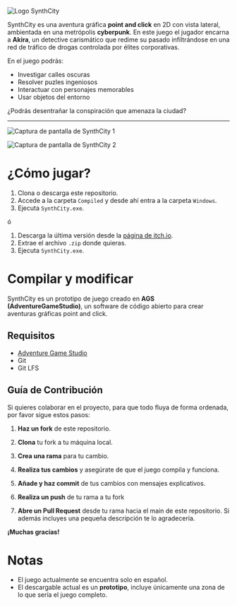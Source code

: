 ![Logo SynthCity](Arte/Assets/Inicio/SynthCity_Logo.png)

SynthCity es una aventura gráfica **point and click** en 2D con vista lateral, ambientada en una metrópolis **cyberpunk**. En este juego el jugador encarna a **Akira**, un detective carismático que redime su pasado infiltrándose en una red de tráfico de drogas controlada por élites corporativas.

En el juego podrás:
- Investigar calles oscuras  
- Resolver puzles ingeniosos  
- Interactuar con personajes memorables  
- Usar objetos del entorno

¿Podrás desentrañar la conspiración que amenaza la ciudad?

---

![Captura de pantalla de SynthCity 1](Arte/Assets/Capturas/Captura1.png)

![Captura de pantalla de SynthCity 2](Arte/Assets/Capturas/Captura2.png)


# ¿Cómo jugar?
1. Clona o descarga este repositorio.
2. Accede a la carpeta `Compiled` y desde ahí entra a la carpeta `Windows`.
3. Ejecuta `SynthCity.exe`.

ó

1. Descarga la última versión desde la [página de itch.io](https://emanuelgh.itch.io/synthcity).
2. Extrae el archivo `.zip` donde quieras.
3. Ejecuta `SynthCity.exe`.

# Compilar y modificar

SynthCity es un prototipo de juego creado en **AGS (AdventureGameStudio)**, un software de código abierto para crear aventuras gráficas point and click.

## Requisitos
- [Adventure Game Studio](https://www.adventuregamestudio.co.uk/)
- Git
- Git LFS

## Guía de Contribución

Si quieres colaborar en el proyecto, para que todo fluya de forma ordenada, por favor sigue estos pasos:

1. **Haz un fork** de este repositorio.

2. **Clona** tu fork a tu máquina local.

3. **Crea una rama** para tu cambio.

4. **Realiza tus cambios** y asegúrate de que el juego compila y funciona.

5. **Añade y haz commit** de tus cambios con mensajes explicativos.

6. **Realiza un push** de tu rama a tu fork

7. **Abre un Pull Request** desde tu rama hacia el main de este repositorio. Si además incluyes una pequeña descripción te lo agradecería.

**¡Muchas gracias!**

# Notas

- El juego actualmente se encuentra solo en español.  
- El descargable actual es un  **prototipo**, incluye únicamente una zona de lo que sería el juego completo.